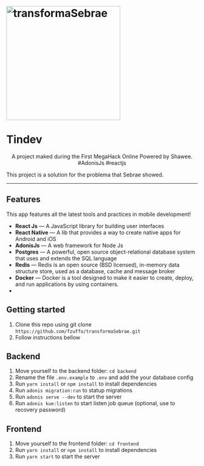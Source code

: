<h1 align="justify">
<br>
  <img src="https://user-images.githubusercontent.com/44379034/75065561-76fcff00-54bf-11ea-8dfa-0eef1675f3f9.png" alt="transformaSebrae" width="300">
<br>
<br>
Tindev
</h1>

<p align="center">A project maked during the First MegaHack Online Powered by Shawee. #AdonisJs #reactjs

This project is a solution for the problema that Sebrae showed.

</p>

<hr />

## Features

This app features all the latest tools and practices in mobile development!

- **React Js** — A JavaScript library for building user interfaces
- **React Native** — A lib that provides a way to create native apps for Android and iOS
- **AdonisJs** — A web framework for Node Js
- **Postgres** — A powerful, open source object-relational database system that uses and extends the SQL language
- **Redis** — Redis is an open source (BSD licensed), in-memory data structure store, used as a database, cache and message broker
- **Docker** — Docker is a tool designed to make it easier to create, deploy, and run applications by using containers.
-

## Getting started

1. Clone this repo using git clone `https://github.com/fzuffo/transformaSebrae.git`
2. Follow instructions bellow

## Backend

1. Move yourself to the backend folder: `cd backend`
2. Rename the file `.env.example` to `.env` and add the your database config
3. Run `yarn install` or `npm install` to install dependencies
4. Run `adonis migration:run` to statup migrations
5. Run `adonis serve --dev` to start the server
6. Run `adonis kue:listen` to start listen job queue (optional, use to recovery password)

## Frontend

1. Move yourself to the frontend folder: `cd frontend`
2. Run `yarn install` or `npm install` to install dependencies
3. Run `yarn start` to start the server
